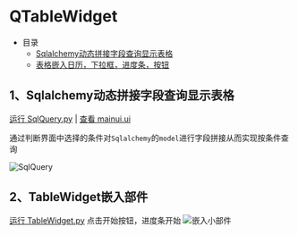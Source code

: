 # QTableWidget

- 目录
  - [Sqlalchemy动态拼接字段查询显示表格](#1Sqlalchemy动态拼接字段查询显示表格)
  - [表格嵌入日历，下拉框，进度条，按钮](#2表格嵌入)

## 1、Sqlalchemy动态拼接字段查询显示表格

[运行 SqlQuery.py](SqlQuery.py) | [查看 mainui.ui](Data/mainui.ui)

通过判断界面中选择的条件对`Sqlalchemy`的`model`进行字段拼接从而实现按条件查询

![SqlQuery](ScreenShot/SqlQuery.png)

## 2、TableWidget嵌入部件

[运行 TableWidget.py](TableWidget.py)
点击开始按钮，进度条开始
![嵌入小部件](ScreenShot/table.png)
